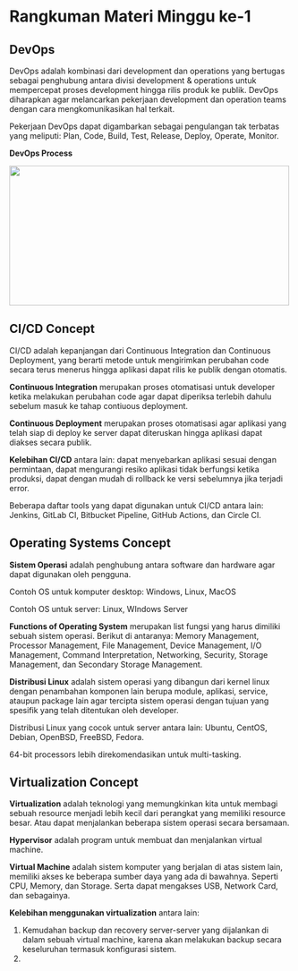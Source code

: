 # **Rangkuman Materi Minggu ke-1**

## **DevOps**

DevOps adalah kombinasi dari development dan operations yang bertugas sebagai penghubung antara divisi development & operations untuk mempercepat proses development hingga rilis produk ke publik. DevOps diharapkan agar melancarkan pekerjaan development dan operation teams dengan cara mengkomunikasikan hal terkait.

Pekerjaan DevOps dapat digambarkan sebagai pengulangan tak terbatas yang meliputi:
Plan, Code, Build, Test, Release, Deploy, Operate, Monitor.

**DevOps Process**

<img src=https://user-images.githubusercontent.com/95203293/145389940-2d540a0f-8227-461e-afcc-1f952bb54619.png width="500" height="250">

## **CI/CD Concept**

CI/CD adalah kepanjangan dari Continuous Integration dan Continuous Deployment, yang berarti metode untuk mengirimkan perubahan code secara terus menerus hingga aplikasi dapat rilis ke publik dengan otomatis.

**Continuous Integration** merupakan proses otomatisasi untuk developer ketika melakukan perubahan code agar dapat diperiksa terlebih dahulu sebelum masuk ke tahap contiuous deployment.

**Continuous Deployment** merupakan proses otomatisasi agar aplikasi yang telah siap di deploy ke server dapat diteruskan hingga aplikasi dapat diakses secara publik.

**Kelebihan CI/CD** antara lain: dapat menyebarkan aplikasi sesuai dengan permintaan, dapat mengurangi resiko aplikasi tidak berfungsi ketika produksi, dapat dengan mudah di rollback ke versi sebelumnya jika terjadi error.

Beberapa daftar tools yang dapat digunakan untuk CI/CD antara lain: Jenkins, GitLab CI, Bitbucket Pipeline, GitHub Actions, dan Circle CI.

## **Operating Systems Concept**

**Sistem Operasi** adalah penghubung antara software dan hardware agar dapat digunakan oleh pengguna.

Contoh OS untuk komputer desktop: Windows, Linux, MacOS

Contoh OS untuk server: Linux, WIndows Server

**Functions of Operating System** merupakan list fungsi yang harus dimiliki sebuah sistem operasi. Berikut di antaranya: Memory Management, Processor Management, File Management, Device Management, I/O Management, Command Interpretation, Networking, Security, Storage Management, dan Secondary Storage Management.

**Distribusi Linux** adalah sistem operasi yang dibangun dari kernel linux dengan penambahan komponen lain berupa module, aplikasi, service, ataupun package lain agar tercipta sistem operasi dengan tujuan yang spesifik yang telah ditentukan oleh developer.

Distribusi Linux yang cocok untuk server antara lain: Ubuntu, CentOS, Debian, OpenBSD, FreeBSD, Fedora.

64-bit processors lebih direkomendasikan untuk multi-tasking.

## **Virtualization Concept**

**Virtualization** adalah teknologi yang memungkinkan kita untuk membagi sebuah resource menjadi lebih kecil dari perangkat yang memiliki resource besar. Atau dapat menjalankan beberapa sistem operasi secara bersamaan.

**Hypervisor** adalah program untuk membuat dan menjalankan virtual machine.

**Virtual Machine** adalah sistem komputer yang berjalan di atas sistem lain, memiliki akses ke beberapa sumber daya yang ada di bawahnya. Seperti CPU, Memory, dan Storage. Serta dapat mengakses USB, Network Card, dan sebagainya.

**Kelebihan menggunakan virtualization** antara lain:

1. Kemudahan backup dan recovery server-server yang dijalankan di dalam sebuah virtual machine, karena akan melakukan backup secara keseluruhan termasuk konfigurasi sistem.
2. 

